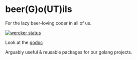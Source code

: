 # beer(G)o(UT)ils
 For the lazy beer-loving coder in all of us.

[![wercker status](https://app.wercker.com/status/19f966a51d3eb613e65c33f1ffc7fe88/m "wercker status")](https://app.wercker.com/project/bykey/19f966a51d3eb613e65c33f1ffc7fe88)

Look at the [godoc](http://godoc.org/github.com/pivotalservices/beergut)


Arguably useful & reusable packages for our golang projects.
